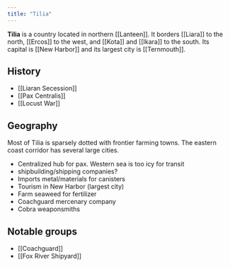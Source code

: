 ```yaml
---
title: "Tilia"
---
```


**Tilia** is a country located in northern [[Lanteen]]. It borders [[Liara]] to the north, [[Ercos]] to the west, and [[Kota]] and [[Ikara]] to the south. Its capital is [[New Harbor]] and its largest city is [[Ternmouth]].

## History

- [[Liaran Secession]]
- [[Pax Centralis]]
- [[Locust War]]

## Geography

Most of Tilia is sparsely dotted with frontier farming towns. The eastern coast corridor has several large cities.

- Centralized hub for pax. Western sea is too icy for transit
- shipbuilding/shipping companies?
- Imports metal/materials for canisters
- Tourism in New Harbor (largest city)
- Farm seaweed for fertilizer
- Coachguard mercenary company
- Cobra weaponsmiths

## Notable groups

- [[Coachguard]]
- [[Fox River Shipyard]]

